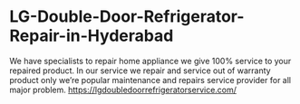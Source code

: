 # LG-Double-Door-Refrigerator-Repair-in-Hyderabad
We have specialists to repair home appliance we give 100% service to your repaired product. In our service we repair and service out of warranty product only we’re popular maintenance and repairs service provider for all major problem.  https://lgdoubledoorrefrigeratorservice.com/
